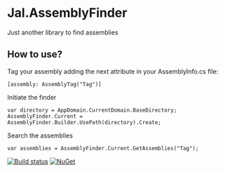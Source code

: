 # Jal.AssemblyFinder
Just another library to find assemblies

## How to use?
Tag your assembly adding the next attribute in your AssemblyInfo.cs file:

    [assembly: AssemblyTag("Tag")]
    
Initiate the finder

    var directory = AppDomain.CurrentDomain.BaseDirectory;
    AssemblyFinder.Current = AssemblyFinder.Builder.UsePath(directory).Create;
    
Search the assemblies

    var assemblies = AssemblyFinder.Current.GetAssemblies("Tag");
    
[![Build status](https://ci.appveyor.com/api/projects/status/riewcxw29gy77855/branch/master?svg=true)](https://ci.appveyor.com/project/raulnq/jal-assemblyfinder/branch/master)
[![NuGet](https://img.shields.io/nuget/v/Jal.AssemblyFinder.svg)](https://www.nuget.org/packages/Jal.AssemblyFinder) 





